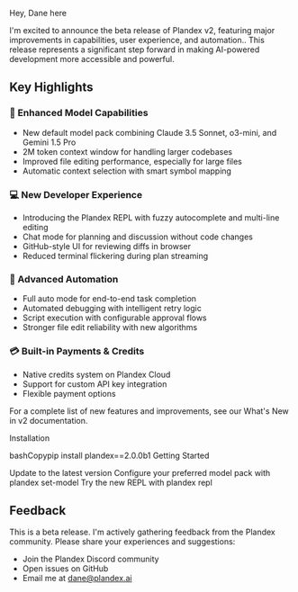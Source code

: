 Hey, Dane here 

I'm excited to announce the beta release of Plandex v2, featuring major improvements in capabilities, user experience, and automation.. This release represents a significant step forward in making AI-powered development more accessible and powerful.

## Key Highlights

### 🧠 Enhanced Model Capabilities

- New default model pack combining Claude 3.5 Sonnet, o3-mini, and Gemini 1.5 Pro
- 2M token context window for handling larger codebases
- Improved file editing performance, especially for large files
- Automatic context selection with smart symbol mapping

### 💻 New Developer Experience

- Introducing the Plandex REPL with fuzzy autocomplete and multi-line editing
- Chat mode for planning and discussion without code changes
- GitHub-style UI for reviewing diffs in browser
- Reduced terminal flickering during plan streaming

### 🚀 Advanced Automation

- Full auto mode for end-to-end task completion
- Automated debugging with intelligent retry logic
- Script execution with configurable approval flows
- Stronger file edit reliability with new algorithms

### 💳 Built-in Payments & Credits

- Native credits system on Plandex Cloud
- Support for custom API key integration
- Flexible payment options

For a complete list of new features and improvements, see our What's New in v2 documentation.

Installation


bashCopypip install plandex==2.0.0b1
Getting Started

Update to the latest version
Configure your preferred model pack with plandex set-model
Try the new REPL with plandex repl

## Feedback

This is a beta release. I'm actively gathering feedback from the Plandex community. Please share your experiences and suggestions:

- Join the Plandex Discord community
- Open issues on GitHub
- Email me at dane@plandex.ai